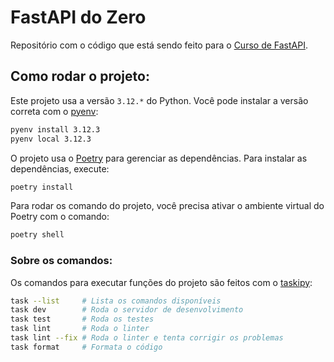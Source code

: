 # FastAPI do Zero
Repositório com o código que está sendo feito para o [Curso de FastAPI](https://fastapidozero.dunossauro.com).

## Como rodar o projeto:
Este projeto usa a versão `3.12.*` do Python. Você pode instalar a versão correta com o [pyenv](https://github.com/pyenv/pyenv):
```bash
pyenv install 3.12.3
pyenv local 3.12.3
```

O projeto usa o [Poetry](https://python-poetry.org/) para gerenciar as dependências. Para instalar as dependências, execute:
```bash
poetry install
```

Para rodar os comando do projeto, você precisa ativar o ambiente virtual do Poetry com o comando:
```bash
poetry shell
```

### Sobre os comandos:
Os comandos para executar funções do projeto são feitos com o [taskipy](https://github.com/taskipy/taskipy):
```bash
task --list     # Lista os comandos disponíveis
task dev        # Roda o servidor de desenvolvimento
task test       # Roda os testes
task lint       # Roda o linter
task lint --fix # Roda o linter e tenta corrigir os problemas
task format     # Formata o código
```
